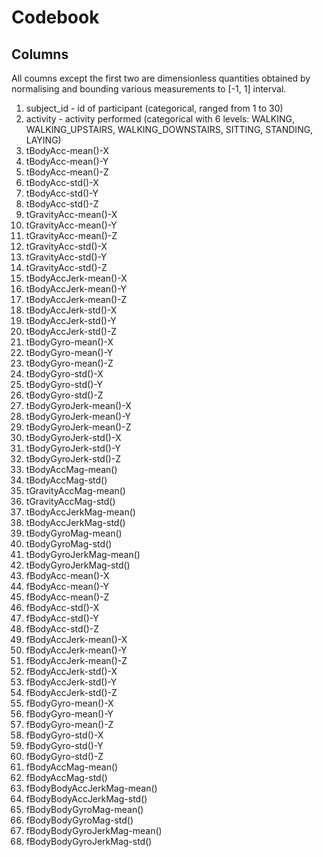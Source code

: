 # Codebook

## Columns

All coumns except the first two are dimensionless quantities obtained by normalising and bounding various 
measurements to [-1, 1] interval. 

1.  subject_id - id of participant (categorical, ranged from 1 to 30)
2.  activity - activity performed (categorical with 6 levels: WALKING, WALKING\_UPSTAIRS, WALKING\_DOWNSTAIRS, SITTING, STANDING, LAYING)
3.  tBodyAcc-mean()-X          
4.  tBodyAcc-mean()-Y          
5.  tBodyAcc-mean()-Z          
6.  tBodyAcc-std()-X           
7.  tBodyAcc-std()-Y           
8.  tBodyAcc-std()-Z           
9.  tGravityAcc-mean()-X       
10. tGravityAcc-mean()-Y       
11. tGravityAcc-mean()-Z       
12. tGravityAcc-std()-X        
13. tGravityAcc-std()-Y        
14. tGravityAcc-std()-Z        
15. tBodyAccJerk-mean()-X      
16. tBodyAccJerk-mean()-Y      
17. tBodyAccJerk-mean()-Z      
18. tBodyAccJerk-std()-X       
19. tBodyAccJerk-std()-Y       
20. tBodyAccJerk-std()-Z       
21. tBodyGyro-mean()-X         
22. tBodyGyro-mean()-Y         
23. tBodyGyro-mean()-Z         
24. tBodyGyro-std()-X          
25. tBodyGyro-std()-Y          
26. tBodyGyro-std()-Z          
27. tBodyGyroJerk-mean()-X     
28. tBodyGyroJerk-mean()-Y     
29. tBodyGyroJerk-mean()-Z     
30. tBodyGyroJerk-std()-X      
31. tBodyGyroJerk-std()-Y      
32. tBodyGyroJerk-std()-Z      
33. tBodyAccMag-mean()         
34. tBodyAccMag-std()          
35. tGravityAccMag-mean()      
36. tGravityAccMag-std()       
37. tBodyAccJerkMag-mean()     
38. tBodyAccJerkMag-std()      
39. tBodyGyroMag-mean()        
40. tBodyGyroMag-std()         
41. tBodyGyroJerkMag-mean()    
42. tBodyGyroJerkMag-std()     
43. fBodyAcc-mean()-X          
44. fBodyAcc-mean()-Y          
45. fBodyAcc-mean()-Z          
46. fBodyAcc-std()-X           
47. fBodyAcc-std()-Y           
48. fBodyAcc-std()-Z           
49. fBodyAccJerk-mean()-X      
50. fBodyAccJerk-mean()-Y      
51. fBodyAccJerk-mean()-Z      
52. fBodyAccJerk-std()-X       
53. fBodyAccJerk-std()-Y       
54. fBodyAccJerk-std()-Z       
55. fBodyGyro-mean()-X         
56. fBodyGyro-mean()-Y         
57. fBodyGyro-mean()-Z         
58. fBodyGyro-std()-X          
59. fBodyGyro-std()-Y          
60. fBodyGyro-std()-Z          
61. fBodyAccMag-mean()         
62. fBodyAccMag-std()          
63. fBodyBodyAccJerkMag-mean() 
64. fBodyBodyAccJerkMag-std()  
65. fBodyBodyGyroMag-mean()    
66. fBodyBodyGyroMag-std()     
67. fBodyBodyGyroJerkMag-mean()
68. fBodyBodyGyroJerkMag-std()
